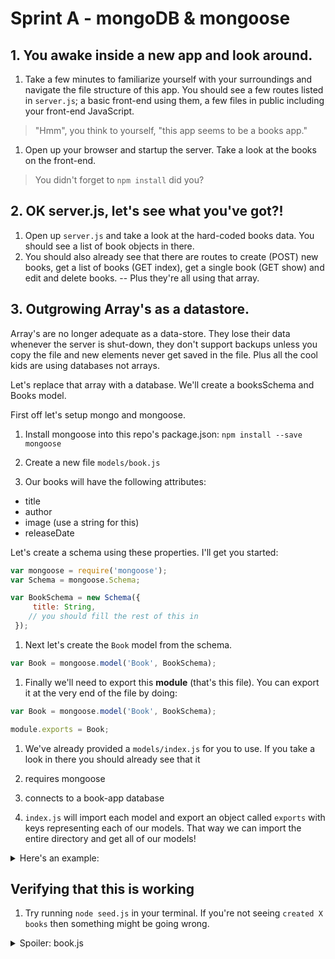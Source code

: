 # Sprint A - mongoDB & mongoose

## 1. You awake inside a new app and look around.

1. Take a few minutes to familiarize yourself with your surroundings and navigate the file structure of this app.  You should see a few routes listed in `server.js`; a basic front-end using them, a few files in public including your front-end JavaScript.  
  > "Hmm", you think to yourself, "this app seems to be a books app."

1. Open up your browser and startup the server.  Take a look at the books on the front-end.
  > You didn't forget to `npm install` did you?

## 2. OK server.js, let's see what you've got?!

1. Open up `server.js` and take a look at the hard-coded books data.  You should see a list of book objects in there.
1. You should also already see that there are routes to create (POST) new books, get a list of books (GET index), get a single book (GET show) and edit and delete books.  -- Plus they're all using that array.  

## 3. Outgrowing Array's as a datastore.

Array's are no longer adequate as a data-store.  They lose their data whenever the server is shut-down, they don't support backups unless you copy the file and new elements never get saved in the file.  Plus all the cool kids are using databases not arrays.

Let's replace that array with a database.  We'll create a booksSchema and Books model.  

First off let's setup mongo and mongoose.  

1. Install mongoose into this repo's package.json: `npm install --save mongoose`
1. Create a new file `models/book.js`

1. Our books will have the following attributes:
  * title
  * author
  * image (use a string for this)
  * releaseDate

  Let's create a schema using these properties.  I'll get you started:

  ```js
  var mongoose = require('mongoose');
  var Schema = mongoose.Schema;

  var BookSchema = new Schema({
       title: String,
      // you should fill the rest of this in
   });
  ```

1. Next let's create the `Book` model from the schema.  
  ```js
  var Book = mongoose.model('Book', BookSchema);
  ```

1. Finally we'll need to export this **module** (that's this file).  You can export it at the very end of the file by doing:
  ```js
  var Book = mongoose.model('Book', BookSchema);

  module.exports = Book;
  ```

1. We've already provided a `models/index.js` for you to use.  If you take a look in there you should already see that it
  1. requires mongoose
  1. connects to a book-app database

1. `index.js` will import each model and export an object called `exports` with keys representing each of our models.  That way we can import the entire directory and get all of our models!  

  <details><summary>Here's an example:</summary>

    <pre>

    ├── models
    │   ├── index.js
    │   ├── gargoyle.js
    │   ├── gnome.js
    │   ├── goblin.js
    </pre>

    Inside `index.js` we require each of the other files and export it as one object:

    ```js
    // models/index.js
    var mongoose = require("mongoose");
    mongoose.connect("mongodb://localhost/book-app");

    module.exports.Gargoyle = require("./gargoyle.js");
    module.exports.Goblin = require("./goblin.js");
    module.exports.Gnome = require("./gnome.js");
    ```
    
 </details>

## Verifying that this is working

1. Try running `node seed.js` in your terminal.
  If you're not seeing `created X books` then something might be going wrong.  

  <details><summary>Spoiler: book.js</summary>
  ```js
  var mongoose = require('mongoose'),
    Schema = mongoose.Schema;

  mongoose.connect("mongodb://localhost/book-app");

  var BookSchema = new Schema({
    title: String,
    author: String,
    image: String,
    release_date: String
  });

  var Book = mongoose.model('Book', BookSchema);

  module.exports = Book;
  ```
  </details>

1. Try to debug, and if you're stuck ask for help.

